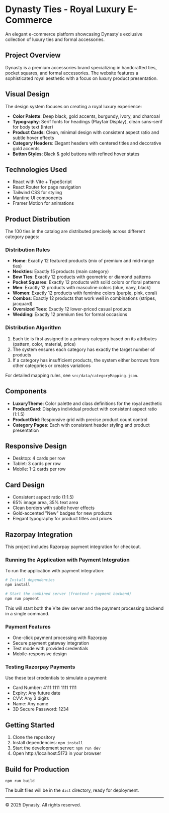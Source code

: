 # Dynasty Ties - Royal Luxury E-Commerce

An elegant e-commerce platform showcasing Dynasty's exclusive collection of luxury ties and formal accessories.

## Project Overview

Dynasty is a premium accessories brand specializing in handcrafted ties, pocket squares, and formal accessories. The website features a sophisticated royal aesthetic with a focus on luxury product presentation.

## Visual Design

The design system focuses on creating a royal luxury experience:

- **Color Palette**: Deep black, gold accents, burgundy, ivory, and charcoal
- **Typography**: Serif fonts for headings (Playfair Display), clean sans-serif for body text (Inter)
- **Product Cards**: Clean, minimal design with consistent aspect ratio and subtle hover effects
- **Category Headers**: Elegant headers with centered titles and decorative gold accents
- **Button Styles**: Black & gold buttons with refined hover states

## Technologies Used

- React with Vite + TypeScript
- React Router for page navigation
- Tailwind CSS for styling
- Mantine UI components
- Framer Motion for animations

## Product Distribution

The 100 ties in the catalog are distributed precisely across different category pages:

### Distribution Rules
- **Home**: Exactly 12 featured products (mix of premium and mid-range ties)
- **Neckties**: Exactly 15 products (main category)
- **Bow Ties**: Exactly 12 products with geometric or diamond patterns
- **Pocket Squares**: Exactly 12 products with solid colors or floral patterns
- **Men**: Exactly 12 products with masculine colors (blue, navy, black)
- **Women**: Exactly 12 products with feminine colors (purple, pink, coral)
- **Combos**: Exactly 12 products that work well in combinations (stripes, jacquard)
- **Oversized Tees**: Exactly 12 lower-priced casual products
- **Wedding**: Exactly 12 premium ties for formal occasions

### Distribution Algorithm

1. Each tie is first assigned to a primary category based on its attributes (pattern, color, material, price)
2. The system ensures each category has exactly the target number of products
3. If a category has insufficient products, the system either borrows from other categories or creates variations

For detailed mapping rules, see `src/data/categoryMapping.json`.

## Components

- **LuxuryTheme**: Color palette and class definitions for the royal aesthetic
- **ProductCard**: Displays individual product with consistent aspect ratio (1:1.5)
- **ProductGrid**: Responsive grid with precise product count control
- **Category Pages**: Each with consistent header styling and product presentation

## Responsive Design

- Desktop: 4 cards per row
- Tablet: 3 cards per row
- Mobile: 1-2 cards per row

## Card Design

- Consistent aspect ratio (1:1.5)
- 65% image area, 35% text area
- Clean borders with subtle hover effects
- Gold-accented "New" badges for new products
- Elegant typography for product titles and prices

## Razorpay Integration

This project includes Razorpay payment integration for checkout. 

### Running the Application with Payment Integration

To run the application with payment integration:

```bash
# Install dependencies
npm install

# Start the combined server (frontend + payment backend)
npm run payment
```

This will start both the Vite dev server and the payment processing backend in a single command.

### Payment Features

- One-click payment processing with Razorpay
- Secure payment gateway integration
- Test mode with provided credentials
- Mobile-responsive design

### Testing Razorpay Payments

Use these test credentials to simulate a payment:

- Card Number: 4111 1111 1111 1111
- Expiry: Any future date
- CVV: Any 3 digits
- Name: Any name
- 3D Secure Password: 1234

## Getting Started

1. Clone the repository
2. Install dependencies: `npm install`
3. Start the development server: `npm run dev`
4. Open http://localhost:5173 in your browser

## Build for Production

```
npm run build
```

The built files will be in the `dist` directory, ready for deployment.

---

© 2025 Dynasty. All rights reserved.
